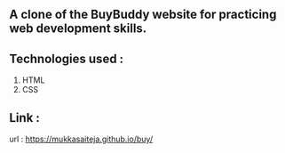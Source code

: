 

## A clone of the BuyBuddy website for practicing web development skills.

## Technologies used :
   1. HTML
   2. CSS


## Link :
   url : https://mukkasaiteja.github.io/buy/
